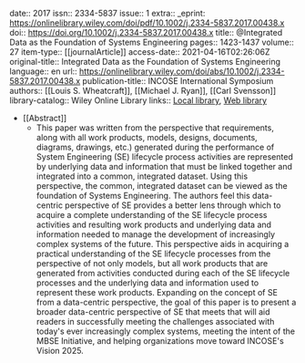 date:: 2017
issn:: 2334-5837
issue:: 1
extra:: _eprint: https://onlinelibrary.wiley.com/doi/pdf/10.1002/j.2334-5837.2017.00438.x
doi:: https://doi.org/10.1002/j.2334-5837.2017.00438.x
title:: @Integrated Data as the Foundation of Systems Engineering
pages:: 1423-1437
volume:: 27
item-type:: [[journalArticle]]
access-date:: 2021-04-16T02:26:06Z
original-title:: Integrated Data as the Foundation of Systems Engineering
language:: en
url:: https://onlinelibrary.wiley.com/doi/abs/10.1002/j.2334-5837.2017.00438.x
publication-title:: INCOSE International Symposium
authors:: [[Louis S. Wheatcraft]], [[Michael J. Ryan]], [[Carl Svensson]]
library-catalog:: Wiley Online Library
links:: [Local library](zotero://select/library/items/Z8ALEX7D), [Web library](https://www.zotero.org/users/6520516/items/Z8ALEX7D)

- [[Abstract]]
	- This paper was written from the perspective that requirements, along with all work products, models, designs, documents, diagrams, drawings, etc.) generated during the performance of System Engineering (SE) lifecycle process activities are represented by underlying data and information that must be linked together and integrated into a common, integrated dataset. Using this perspective, the common, integrated dataset can be viewed as the foundation of Systems Engineering. The authors feel this data-centric perspective of SE provides a better lens through which to acquire a complete understanding of the SE lifecycle process activities and resulting work products and underlying data and information needed to manage the development of increasingly complex systems of the future. This perspective aids in acquiring a practical understanding of the SE lifecycle processes from the perspective of not only models, but all work products that are generated from activities conducted during each of the SE lifecycle processes and the underlying data and information used to represent these work products. Expanding on the concept of SE from a data-centric perspective, the goal of this paper is to present a broader data-centric perspective of SE that meets that will aid readers in successfully meeting the challenges associated with today's ever increasingly complex systems, meeting the intent of the MBSE Initiative, and helping organizations move toward INCOSE's Vision 2025.